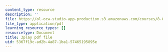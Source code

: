 ```yaml
---
content_type: resource
description: ''
file: https://ol-ocw-studio-app-production.s3.amazonaws.com/courses/8-01sc-classical-mechanics-fall-2016/5367f19cad2b4a871ba157465195895e_0qEIs6ie2q8.pdf
file_type: application/pdf
learning_resource_types: []
resourcetype: Document
title: 3play pdf file
uid: 5367f19c-ad2b-4a87-1ba1-57465195895e
---
```

